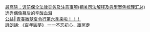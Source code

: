   
[最高院：诉前保全法律实务及注意事项(相关司法解释及典型案例梳理汇总)](http://www.dianyue.me/archives/441/7xyuff709p91rp73/)  
[选秀偶像幕后的辛酸血泪](http://www.dianyue.me/archives/689/qv5s51gcgpvz5z61/)  
[公益||青春微梦夏令行第六季来啦！！！](http://www.dianyue.me/archives/677/tq75ygoa5x5kre1t/)  
[詩朗誦:  《百年圓夢》  一一不忘初心，跟黨走](http://www.dianyue.me/archives/458/76958sxh9ypq1odn/)